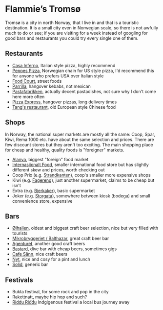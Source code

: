 # Flammie’s Tromsø

Tromsø is a city in north Norway, that I live in and that is a touristic
destination. It is a small city even in Norwegian scale, so there is not awfully
much to do or see; if you are visiting for a week instead of googling for good
bars and restaurants you could try every single one of them.

## Restaurants

* [Casa Inferno](CASA-INFERNO-Pizza-Restaurant.html), Italian style pizza,
  highly recommend
* [Peppes Pizza](Peppes-Pizza-Tromso.html), Norwegian chain for US style
  pizza, I'd recommend this for anyone who prefers USA over Italian style
* [Food Court](Food-Court-Tromso.html), street foods
* [Parrilla](Parrilla-Restaurant.html), hangover kebabs, not mexican
* [Pastafabrikken](Pastafabrikken.html), actually decent pastadishes, not sure
  why I don't come here more often
* [Pizza Express](Pizza-Express-Tromso.html), hangover pizzas, long delivery
  times
* [Tang's restaurant](Tang-s-restaurant.html), old European style Chinese food

## Shops

In Norway, the national super markets are mostly all the same: Coop, Spar, Kiwi,
Rema 1000 etc. have about the same selection and prices. There are few discount
stores but they aren't too exciting. The main shopping place for cheap and
healthy, quality foods is "foreigner" markets.

* [Alanya](Alanya-Import-Huseyin-Kartay.html), biggest "foreign" food market
* [Internasjionalt Food](International-Foodcenter-AS.html), smaller
  international food store but has slightly different skew and prices, worth
  checking out
* Coop Prix (e.g. [Strandkanten](Coop-Prix-Strandkanten-Nord.html)), coop's
  smaller more expensive shops
* Kiwi (e.g. [Fagereng](KIWI-Fagereng.html)), just another supermarket, claims
  to be cheap but isn't
* Extra (e.g. [Bjerkaker](Extra-Bjerkaker.html)), basic supermarket
* Joker (e.g. [Storgata](Joker-Storgata.html)), somewhere between kiosk (bodega)
  and small convenience store, expensive

## Bars

* [Ølhallen](Olhallen.html), oldest and biggest craft beer selection, nice but
  very filled with tourists
* [Mikrobryggeriet / Balthazar](Tromso-Mikrobryggeri-Balthazar-vinbar.html),
  great craft beer bar
* [Agenturet](Agenturet-Ol-og-Vinbar.html), another good craft beers
* [Bastard](Bastard-Bar.html), dive bar with cheap beers, sometimes gigs
* [Cafe Sånn](Cafe-Sann.html), nice craft beers
* [Nyt](Nyt.html), nice and cosy for a pint and lunch
* [Solid](Solid.html), generic bar

## Festivals

* Bukta festival, for some rock and pop in the city
* Rakettnatt, maybe hip hop and such?
* [Riddu Riđđu](Riddu-Riddu-Festivala.html) Indgigenous festival a local bus journey away

